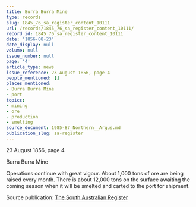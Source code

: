 ```yaml
---
title: Burra Burra Mine
type: records
slug: 1845_76_sa_register_content_10111
url: /records/1845_76_sa_register_content_10111/
record_id: 1845_76_sa_register_content_10111
date: '1856-08-23'
date_display: null
volume: null
issue_number: null
page: '4'
article_type: news
issue_reference: 23 August 1856, page 4
people_mentioned: []
places_mentioned:
- Burra Burra Mine
- port
topics:
- mining
- ore
- production
- smelting
source_document: 1985-87_Northern__Argus.md
publication_slug: sa-register
---
```


23 August 1856, page 4

Burra Burra Mine

Operations continue with great vigour.  About 1,000 tons of ore are being raised every month.   There is about 12,000 tons on the surface awaiting the coming season when it will be smelted and carted to the port for shipment.

Source publication: [The South Australian Register](/publications/sa-register/)
